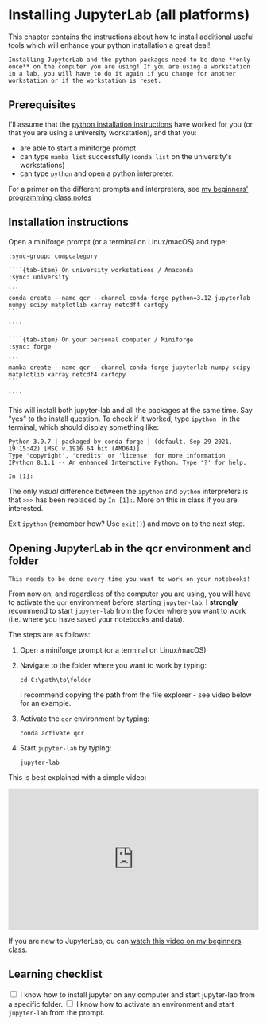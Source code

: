 # Installing JupyterLab (all platforms)

This chapter contains the instructions about how to install additional useful tools which will enhance your python installation a great deal!

```{note}
Installing JupyterLab and the python packages need to be done **only once** on the computer you are using! If you are using a workstation in a lab, you will have to do it again if you change for another workstation or if the workstation is reset.
```

## Prerequisites

 I'll assume that the [python installation instructions](01-installation) have worked for you (or that you are using a university workstation), and that you:

- are able to start a miniforge prompt
- can type `mamba list` successfully (`conda list` on the university's workstations)
- can type `python` and open a python interpreter.

For a primer on the different prompts and interpreters, see [my beginners' programming class notes](https://fabienmaussion.info/intro_to_programming/week_02/01-Install-jupyter.html#explanation-the-difference-between-the-command-prompt-the-miniforge-prompt-and-the-python-interpreter)

## Installation instructions

Open a miniforge prompt (or a terminal on Linux/macOS) and type:

`````{tab-set}
:sync-group: compcategory

````{tab-item} On university workstations / Anaconda
:sync: university

```
conda create --name qcr --channel conda-forge python=3.12 jupyterlab numpy scipy matplotlib xarray netcdf4 cartopy
```

````

````{tab-item} On your personal computer / Miniforge
:sync: forge

```
mamba create --name qcr --channel conda-forge jupyterlab numpy scipy matplotlib xarray netcdf4 cartopy
```

````

`````

This will install both jupyter-lab and all the packages at the same time. Say "yes" to the install question. To check if it worked, type `ipython
` in the terminal, which should display something like:

```none
Python 3.9.7 | packaged by conda-forge | (default, Sep 29 2021, 19:15:42) [MSC v.1916 64 bit (AMD64)]
Type 'copyright', 'credits' or 'license' for more information
IPython 8.1.1 -- An enhanced Interactive Python. Type '?' for help.

In [1]:
```

The only *visual* difference between the `ipython` and `python` interpreters is that `>>>` has been replaced by `In [1]:`. More on this in class if you are interested.

Exit `ipython` (remember how? Use `exit()`) and move on to the next step.

## Opening JupyterLab in the qcr environment and folder

```{note}
This needs to be done every time you want to work on your notebooks!
```

From now on, and regardless of the computer you are using, you will have to activate the `qcr` environment before starting `jupyter-lab`. I **strongly** recommend to start `jupyter-lab` from the folder where you want to work (i.e. where you have saved your notebooks and data).

The steps are as follows:

1. Open a miniforge prompt (or a terminal on Linux/macOS)
2. Navigate to the folder where you want to work by typing:

    ```none
    cd C:\path\to\folder
    ```

    I recommend copying the path from the file explorer - see video below for an example.

3. Activate the `qcr` environment by typing:

    ```none
    conda activate qcr
    ```

4. Start `jupyter-lab` by typing:

    ```none
    jupyter-lab
    ```

This is best explained with a simple video:

<div style="padding:56.25% 0 0 0;position:relative;"><iframe src="https://player.vimeo.com/video/1048667583?badge=0&amp;autopause=0&amp;player_id=0&amp;app_id=58479" frameborder="0" allow="autoplay; fullscreen; picture-in-picture; clipboard-write; encrypted-media" style="position:absolute;top:0;left:0;width:100%;height:100%;" title="Open the prompt, navigate to a folder and start JupyterLab"></iframe></div><script src="https://player.vimeo.com/api/player.js"></script>

If you are new to JupyterLab, ou can [watch this video on my beginners class](https://fabienmaussion.info/intro_to_programming/week_03/01-Intro-notebooks.html).

## Learning checklist

<label><input type="checkbox" id="week05_01" class="box"> I know how to install jupyter on any computer and start jupyter-lab from a specific folder.</input></label>
<label><input type="checkbox" id="week05_02" class="box"> I know how to activate an environment and start `jupyter-lab` from the prompt.</input></label>